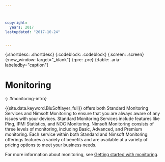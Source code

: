 ```yaml
---



copyright:
  years: 2017
lastupdated: "2017-10-24"


---
```


{:shortdesc: .shortdesc}
{:codeblock: .codeblock}
{:screen: .screen}
{:new_window: target="_blank"}
{:pre: .pre}
{:table: .aria-labeledby="caption"}

# Monitoring
{: #monitoring-intro}

{{site.data.keyword.BluSoftlayer_full}} offers both Standard Monitoring Services and Nimsoft Monitoring to ensure that you are always aware of any issues with your devices. Standard Monitoring Services include features like Ping, IPMI Statistics, and NOC Monitoring. Nimsoft Monitoring consists of three levels of monitoring, including Basic, Advanced, and Premium monitoring. Each service within both Standard and Nimsoft Monitoring offerings features a variety of benefits and are available at a variety of pricing options to meet your business needs.

For more information about monitoring, see [Getting started with monitoring](/docs/infrastructure/SLmonitoring/monitoring_index.html).

